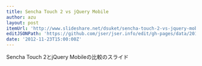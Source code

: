 ```yaml
---
title: Sencha Touch 2 vs jQuery Mobile
author: azu
layout: post
itemUrl: 'http://www.slideshare.net/dsuket/sencha-touch-2-vs-jquery-mobile'
editJSONPath: 'https://github.com/jser/jser.info/edit/gh-pages/data/2012/11/index.json'
date: '2012-11-23T15:00:00Z'
---
```

Sencha Touch 2とjQuery Mobileの比較のスライド
